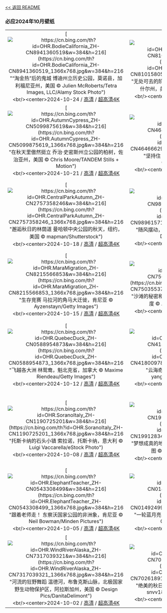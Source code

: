 [<< 返回 README](../../README.md)
### 必应2024年10月壁纸
||||
|:---:|:---:|:---:|
|[![https://cn.bing.com/th?id=OHR.BodieCalifornia_ZH-CN8941360519&w=384&h=216](https://cn.bing.com/th?id=OHR.BodieCalifornia_ZH-CN8941360519_1366x768.jpg&w=384&h=216 "“淘金热”后的鬼城&#10;博迪州立历史公园，莫诺县，加利福尼亚州，美国&#10;© Julien McRoberts/Tetra Images, LLC/Alamy Stock Photo")](https://cn.bing.com/search?q=%e5%8d%9a%e8%bf%aa%e5%b7%9e%e7%ab%8b%e5%8e%86%e5%8f%b2%e5%85%ac%e5%9b%ad&form=hpcapt&mkt=zh-cn&filters=HpDate:"20241023_1600")<br/><center>2024-10-24 / [高清](https://cn.bing.com/th?id=OHR.BodieCalifornia_ZH-CN8941360519_1920x1200.jpg&w=1920&h=1200) / [超高清4K](https://cn.bing.com/th?id=OHR.BodieCalifornia_ZH-CN8941360519_UHD.jpg&w=3840&h=2160)<center/>|[![https://cn.bing.com/th?id=OHR.MadameSherriCastle_ZH-CN8101580548&w=384&h=216](https://cn.bing.com/th?id=OHR.MadameSherriCastle_ZH-CN8101580548_1366x768.jpg&w=384&h=216 "无处可去的阶梯&#10;雪莉夫人森林和古堡遗迹，新罕布什尔州，美国&#10;© yggdrasill/Shutterstock")](https://cn.bing.com/search?q=%e6%96%b0%e7%bd%95%e5%b8%83%e4%bb%80%e5%b0%94%e5%b7%9e&form=hpcapt&mkt=zh-cn&filters=HpDate:"20241022_1600")<br/><center>2024-10-23 / [高清](https://cn.bing.com/th?id=OHR.MadameSherriCastle_ZH-CN8101580548_1920x1200.jpg&w=1920&h=1200) / [超高清4K](https://cn.bing.com/th?id=OHR.MadameSherriCastle_ZH-CN8101580548_UHD.jpg&w=3840&h=2160)<center/>|[![https://cn.bing.com/th?id=OHR.MonsterDoor_ZH-CN6613337019&w=384&h=216](https://cn.bing.com/th?id=OHR.MonsterDoor_ZH-CN6613337019_1366x768.jpg&w=384&h=216 "可怕的外墙&#10;祖卡里宫，罗马，意大利&#10;© Photon-Photos/Getty Images")](https://cn.bing.com/search?q=%e7%bd%97%e9%a9%ac&form=hpcapt&mkt=zh-cn&filters=HpDate:"20241021_1600")<br/><center>2024-10-22 / [高清](https://cn.bing.com/th?id=OHR.MonsterDoor_ZH-CN6613337019_1920x1200.jpg&w=1920&h=1200) / [超高清4K](https://cn.bing.com/th?id=OHR.MonsterDoor_ZH-CN6613337019_UHD.jpg&w=3840&h=2160)<center/>|
|[![https://cn.bing.com/th?id=OHR.AutumnCypress_ZH-CN5099875619&w=384&h=216](https://cn.bing.com/th?id=OHR.AutumnCypress_ZH-CN5099875619_1366x768.jpg&w=384&h=216 "在秋天里傲然挺立&#10;乔治·史密斯州立公园的柏树，佐治亚州，美国&#10;© Chris Moore/TANDEM Stills + Motion")](https://cn.bing.com/search?q=%e4%b9%94%e6%b2%bb%c2%b7%e5%8f%b2%e5%af%86%e6%96%af%e5%b7%9e%e7%ab%8b%e5%85%ac%e5%9b%ad&form=hpcapt&mkt=zh-cn&filters=HpDate:"20241020_1600")<br/><center>2024-10-21 / [高清](https://cn.bing.com/th?id=OHR.AutumnCypress_ZH-CN5099875619_1920x1200.jpg&w=1920&h=1200) / [超高清4K](https://cn.bing.com/th?id=OHR.AutumnCypress_ZH-CN5099875619_UHD.jpg&w=3840&h=2160)<center/>|[![https://cn.bing.com/th?id=OHR.SmilingSloth_ZH-CN4646662964&w=384&h=216](https://cn.bing.com/th?id=OHR.SmilingSloth_ZH-CN4646662964_1366x768.jpg&w=384&h=216 "坚持住&#10;哥斯达黎加的三趾树懒&#10;© Harry Collins/Getty Images")](https://cn.bing.com/search?q=%e5%9b%bd%e9%99%85%e6%a0%91%e6%87%92%e6%97%a5&form=hpcapt&mkt=zh-cn&filters=HpDate:"20241019_1600")<br/><center>2024-10-20 / [高清](https://cn.bing.com/th?id=OHR.SmilingSloth_ZH-CN4646662964_1920x1200.jpg&w=1920&h=1200) / [超高清4K](https://cn.bing.com/th?id=OHR.SmilingSloth_ZH-CN4646662964_UHD.jpg&w=3840&h=2160)<center/>|[![https://cn.bing.com/th?id=OHR.DenderaTemple_ZH-CN3097745887&w=384&h=216](https://cn.bing.com/th?id=OHR.DenderaTemple_ZH-CN3097745887_1366x768.jpg&w=384&h=216 "立足现在，发掘过去&#10;哈索尔神庙，邓德拉神庙群，基纳，埃及&#10;© Nick Brundle Photography/Getty Images")](https://cn.bing.com/search?q=%e5%9b%bd%e9%99%85%e8%80%83%e5%8f%a4%e6%97%a5&form=hpcapt&mkt=zh-cn&filters=HpDate:"20241018_1600")<br/><center>2024-10-19 / [高清](https://cn.bing.com/th?id=OHR.DenderaTemple_ZH-CN3097745887_1920x1200.jpg&w=1920&h=1200) / [超高清4K](https://cn.bing.com/th?id=OHR.DenderaTemple_ZH-CN3097745887_UHD.jpg&w=3840&h=2160)<center/>|
|[![https://cn.bing.com/th?id=OHR.CentralParkAutumn_ZH-CN2757358246&w=384&h=216](https://cn.bing.com/th?id=OHR.CentralParkAutumn_ZH-CN2757358246_1366x768.jpg&w=384&h=216 "邂逅秋日的林荫道&#10;曼哈顿中央公园的秋天，纽约，美国&#10;© mapman/Shutterstock")](https://cn.bing.com/search?q=%e6%9b%bc%e5%93%88%e9%a1%bf%e4%b8%ad%e5%a4%ae%e5%85%ac%e5%9b%ad&form=hpcapt&mkt=zh-cn&filters=HpDate:"20241017_1600")<br/><center>2024-10-18 / [高清](https://cn.bing.com/th?id=OHR.CentralParkAutumn_ZH-CN2757358246_1920x1200.jpg&w=1920&h=1200) / [超高清4K](https://cn.bing.com/th?id=OHR.CentralParkAutumn_ZH-CN2757358246_UHD.jpg&w=3840&h=2160)<center/>|[![https://cn.bing.com/th?id=OHR.KochiaJapan_ZH-CN9896157139&w=384&h=216](https://cn.bing.com/th?id=OHR.KochiaJapan_ZH-CN9896157139_1366x768.jpg&w=384&h=216 "随风摆动，进入秋天&#10;地肤草，茨城县，日本&#10;© DigiPub/Getty Images")](https://cn.bing.com/search?q=%e5%9c%b0%e8%82%a4%e8%8d%89&form=hpcapt&mkt=zh-cn&filters=HpDate:"20241016_1600")<br/><center>2024-10-17 / [高清](https://cn.bing.com/th?id=OHR.KochiaJapan_ZH-CN9896157139_1920x1200.jpg&w=1920&h=1200) / [超高清4K](https://cn.bing.com/th?id=OHR.KochiaJapan_ZH-CN9896157139_UHD.jpg&w=3840&h=2160)<center/>|[![https://cn.bing.com/th?id=OHR.FossilsDorset_ZH-CN8722623801&w=384&h=216](https://cn.bing.com/th?id=OHR.FossilsDorset_ZH-CN8722623801_1366x768.jpg&w=384&h=216 "发掘过去&#10;侏罗纪海岸的箭石和菊石化石，多塞特郡，英国&#10;© Nature Picture Library/Alamy Stock Photo")](https://cn.bing.com/search?q=%e5%8c%96%e7%9f%b3&form=hpcapt&mkt=zh-cn&filters=HpDate:"20241015_1600")<br/><center>2024-10-16 / [高清](https://cn.bing.com/th?id=OHR.FossilsDorset_ZH-CN8722623801_1920x1200.jpg&w=1920&h=1200) / [超高清4K](https://cn.bing.com/th?id=OHR.FossilsDorset_ZH-CN8722623801_UHD.jpg&w=3840&h=2160)<center/>|
|[![https://cn.bing.com/th?id=OHR.MaraMigration_ZH-CN8215566853&w=384&h=216](https://cn.bing.com/th?id=OHR.MaraMigration_ZH-CN8215566853_1366x768.jpg&w=384&h=216 "生存竞赛&#10;马拉河的角马大迁徙，肯尼亚&#10;© Ayzenstayn/Getty Images")](https://cn.bing.com/search?q=%e8%a7%92%e9%a9%ac%e5%a4%a7%e8%bf%81%e5%be%99&form=hpcapt&mkt=zh-cn&filters=HpDate:"20241014_1600")<br/><center>2024-10-15 / [高清](https://cn.bing.com/th?id=OHR.MaraMigration_ZH-CN8215566853_1920x1200.jpg&w=1920&h=1200) / [超高清4K](https://cn.bing.com/th?id=OHR.MaraMigration_ZH-CN8215566853_UHD.jpg&w=3840&h=2160)<center/>|[![https://cn.bing.com/th?id=OHR.CocoBeach_ZH-CN7503553722&w=384&h=216](https://cn.bing.com/th?id=OHR.CocoBeach_ZH-CN7503553722_1366x768.jpg&w=384&h=216 "沙滩的秘密和日落&#10;可可海滩上的渔船，果阿邦，印度&#10;© Abhinav Sah/Shutterstock")](https://cn.bing.com/search?q=%e6%9e%9c%e9%98%bf%e9%82%a6+%e5%8d%b0%e5%ba%a6&form=hpcapt&mkt=zh-cn&filters=HpDate:"20241013_1600")<br/><center>2024-10-14 / [高清](https://cn.bing.com/th?id=OHR.CocoBeach_ZH-CN7503553722_1920x1200.jpg&w=1920&h=1200) / [超高清4K](https://cn.bing.com/th?id=OHR.CocoBeach_ZH-CN7503553722_UHD.jpg&w=3840&h=2160)<center/>|[![https://cn.bing.com/th?id=OHR.AlcazarSeville_ZH-CN5581795099&w=384&h=216](https://cn.bing.com/th?id=OHR.AlcazarSeville_ZH-CN5581795099_1366x768.jpg&w=384&h=216 "辉煌的塞维利亚&#10;塞维利亚王宫少女庭院，西班牙&#10;© Danny Lehman/Getty Images")](https://cn.bing.com/search?q=%e5%a1%9e%e7%bb%b4%e5%88%a9%e4%ba%9a%e7%8e%8b%e5%ae%ab&form=hpcapt&mkt=zh-cn&filters=HpDate:"20241012_1600")<br/><center>2024-10-13 / [高清](https://cn.bing.com/th?id=OHR.AlcazarSeville_ZH-CN5581795099_1920x1200.jpg&w=1920&h=1200) / [超高清4K](https://cn.bing.com/th?id=OHR.AlcazarSeville_ZH-CN5581795099_UHD.jpg&w=3840&h=2160)<center/>|
|[![https://cn.bing.com/th?id=OHR.QuebecDuck_ZH-CN0588954873&w=384&h=216](https://cn.bing.com/th?id=OHR.QuebecDuck_ZH-CN0588954873_1366x768.jpg&w=384&h=216 "飞越各大洲&#10;林鸳鸯，魁北克省，加拿大&#10;© Maxime Riendeau/Getty Images")](https://cn.bing.com/search?q=%e6%9e%97%e9%b8%b3%e9%b8%af&form=hpcapt&mkt=zh-cn&filters=HpDate:"20241011_1600")<br/><center>2024-10-12 / [高清](https://cn.bing.com/th?id=OHR.QuebecDuck_ZH-CN0588954873_1920x1200.jpg&w=1920&h=1200) / [超高清4K](https://cn.bing.com/th?id=OHR.QuebecDuck_ZH-CN0588954873_UHD.jpg&w=3840&h=2160)<center/>|[![https://cn.bing.com/th?id=OHR.Chongyang2024_ZH-CN4180097837&w=384&h=216](https://cn.bing.com/th?id=OHR.Chongyang2024_ZH-CN4180097837_1366x768.jpg&w=384&h=216 "云海奇观&#10;黄山云海，安徽省，中国&#10;© yangyang1991/Getty Images")](https://cn.bing.com/search?q=%e9%87%8d%e9%98%b3%e8%8a%82&form=hpcapt&mkt=zh-cn&filters=HpDate:"20241010_1600")<br/><center>2024-10-11 / [高清](https://cn.bing.com/th?id=OHR.Chongyang2024_ZH-CN4180097837_1920x1200.jpg&w=1920&h=1200) / [超高清4K](https://cn.bing.com/th?id=OHR.Chongyang2024_ZH-CN4180097837_UHD.jpg&w=3840&h=2160)<center/>|[![https://cn.bing.com/th?id=OHR.AspensColorado_ZH-CN0132780533&w=384&h=216](https://cn.bing.com/th?id=OHR.AspensColorado_ZH-CN0132780533_1366x768.jpg&w=384&h=216 "色彩斑斓的秋天&#10;马布尔附近的白杨树，科罗拉多州，美国&#10;© Jason Hatfield/TANDEM Stills + Motion")](https://cn.bing.com/search?q=%e7%99%bd%e6%9d%a8%e6%a0%91&form=hpcapt&mkt=zh-cn&filters=HpDate:"20241008_1600")<br/><center>2024-10-09 / [高清](https://cn.bing.com/th?id=OHR.AspensColorado_ZH-CN0132780533_1920x1200.jpg&w=1920&h=1200) / [超高清4K](https://cn.bing.com/th?id=OHR.AspensColorado_ZH-CN0132780533_UHD.jpg&w=3840&h=2160)<center/>|
|[![https://cn.bing.com/th?id=OHR.SoranoItaly_ZH-CN1190725201&w=384&h=216](https://cn.bing.com/th?id=OHR.SoranoItaly_ZH-CN1190725201_1366x768.jpg&w=384&h=216 "托斯卡纳的石头小镇&#10;索拉诺，托斯卡纳，意大利&#10;© Luigi Vaccarella/eStock Photo")](https://cn.bing.com/search?q=%e6%84%8f%e5%a4%a7%e5%88%a9%e7%b4%a2%e6%8b%89%e8%af%ba%e5%b8%82&form=hpcapt&mkt=zh-cn&filters=HpDate:"20241007_1600")<br/><center>2024-10-08 / [高清](https://cn.bing.com/th?id=OHR.SoranoItaly_ZH-CN1190725201_1920x1200.jpg&w=1920&h=1200) / [超高清4K](https://cn.bing.com/th?id=OHR.SoranoItaly_ZH-CN1190725201_UHD.jpg&w=3840&h=2160)<center/>|[![https://cn.bing.com/th?id=OHR.BoraPapeete_ZH-CN1991283465&w=384&h=216](https://cn.bing.com/th?id=OHR.BoraPapeete_ZH-CN1991283465_1366x768.jpg&w=384&h=216 "梦想成真的地方&#10;法属波利尼西亚波拉波拉岛的鸟瞰图&#10;© GLF Media/Shutterstock")](https://cn.bing.com/search?q=%e6%b3%a2%e6%8b%89%e6%b3%a2%e6%8b%89%e5%b2%9b&form=hpcapt&mkt=zh-cn&filters=HpDate:"20241006_1600")<br/><center>2024-10-07 / [高清](https://cn.bing.com/th?id=OHR.BoraPapeete_ZH-CN1991283465_1920x1200.jpg&w=1920&h=1200) / [超高清4K](https://cn.bing.com/th?id=OHR.BoraPapeete_ZH-CN1991283465_UHD.jpg&w=3840&h=2160)<center/>|[![https://cn.bing.com/th?id=OHR.CoyoteGulch_ZH-CN2869463336&w=384&h=216](https://cn.bing.com/th?id=OHR.CoyoteGulch_ZH-CN2869463336_1366x768.jpg&w=384&h=216 "一抹金色&#10;郊狼峡谷拱门中的白杨树，格兰峡谷休闲区，犹他州，美国&#10;© Stephen Matera/TANDEM Stills + Motion")](https://cn.bing.com/search?q=%e9%83%8a%e7%8b%bc%e5%b3%a1%e8%b0%b7&form=hpcapt&mkt=zh-cn&filters=HpDate:"20241005_1600")<br/><center>2024-10-06 / [高清](https://cn.bing.com/th?id=OHR.CoyoteGulch_ZH-CN2869463336_1920x1200.jpg&w=1920&h=1200) / [超高清4K](https://cn.bing.com/th?id=OHR.CoyoteGulch_ZH-CN2869463336_UHD.jpg&w=3840&h=2160)<center/>|
|[![https://cn.bing.com/th?id=OHR.ElephantTeacher_ZH-CN0543308499&w=384&h=216](https://cn.bing.com/th?id=OHR.ElephantTeacher_ZH-CN0543308499_1366x768.jpg&w=384&h=216 "跟着老师走！&#10;东察沃国家公园的非洲象，肯尼亚&#10;© Neil Bowman/Minden Pictures")](https://cn.bing.com/search?q=%e4%b8%96%e7%95%8c%e6%95%99%e5%b8%88%e6%97%a5&form=hpcapt&mkt=zh-cn&filters=HpDate:"20241004_1600")<br/><center>2024-10-05 / [高清](https://cn.bing.com/th?id=OHR.ElephantTeacher_ZH-CN0543308499_1920x1200.jpg&w=1920&h=1200) / [超高清4K](https://cn.bing.com/th?id=OHR.ElephantTeacher_ZH-CN0543308499_UHD.jpg&w=3840&h=2160)<center/>|[![https://cn.bing.com/th?id=OHR.EuropaMoon_ZH-CN0149249980&w=384&h=216](https://cn.bing.com/th?id=OHR.EuropaMoon_ZH-CN0149249980_1366x768.jpg&w=384&h=216 "一轮蓝月亮&#10;木星的冰卫星木卫二&#10;© NASA/JPL-Caltech/SETI Institute")](https://cn.bing.com/search?q=%e4%b8%96%e7%95%8c%e7%a9%ba%e9%97%b4%e5%91%a8&form=hpcapt&mkt=zh-cn&filters=HpDate:"20241003_1600")<br/><center>2024-10-04 / [高清](https://cn.bing.com/th?id=OHR.EuropaMoon_ZH-CN0149249980_1920x1200.jpg&w=1920&h=1200) / [超高清4K](https://cn.bing.com/th?id=OHR.EuropaMoon_ZH-CN0149249980_UHD.jpg&w=3840&h=2160)<center/>|[![https://cn.bing.com/th?id=OHR.TajMahalReflection_ZH-CN7498774173&w=384&h=216](https://cn.bing.com/th?id=OHR.TajMahalReflection_ZH-CN7498774173_1366x768.jpg&w=384&h=216 "盛大的爱情见证&#10;阿格拉的泰姬陵，安拉阿巴德，印度&#10;© Tanarch/Getty Images")](https://cn.bing.com/search?q=%e6%b3%b0%e5%a7%ac%e9%99%b5&form=hpcapt&mkt=zh-cn&filters=HpDate:"20241002_1600")<br/><center>2024-10-03 / [高清](https://cn.bing.com/th?id=OHR.TajMahalReflection_ZH-CN7498774173_1920x1200.jpg&w=1920&h=1200) / [超高清4K](https://cn.bing.com/th?id=OHR.TajMahalReflection_ZH-CN7498774173_UHD.jpg&w=3840&h=2160)<center/>|
|[![https://cn.bing.com/th?id=OHR.WindRiverAlaska_ZH-CN7317039321&w=384&h=216](https://cn.bing.com/th?id=OHR.WindRiverAlaska_ZH-CN7317039321_1366x768.jpg&w=384&h=216 "河流的狂野舞蹈&#10;温德河，布鲁克斯山脉，北极国家野生动物保护区，阿拉斯加州，美国&#10;© Design Pics/DanitaDelimont")](https://cn.bing.com/search?q=%e6%b8%a9%e5%be%b7%e6%b2%b3&form=hpcapt&mkt=zh-cn&filters=HpDate:"20241001_1600")<br/><center>2024-10-02 / [高清](https://cn.bing.com/th?id=OHR.WindRiverAlaska_ZH-CN7317039321_1920x1200.jpg&w=1920&h=1200) / [超高清4K](https://cn.bing.com/th?id=OHR.WindRiverAlaska_ZH-CN7317039321_UHD.jpg&w=3840&h=2160)<center/>|[![https://cn.bing.com/th?id=OHR.NationalDay2024_ZH-CN7026189162&w=384&h=216](https://cn.bing.com/th?id=OHR.NationalDay2024_ZH-CN7026189162_1366x768.jpg&w=384&h=216 "绝美的秋日风景&#10;禾木村的风景，新疆，中国&#10;© snvv18870020330/Shutterstock")](https://cn.bing.com/search?q=%e6%96%b0%e7%96%86%e7%a6%be%e6%9c%a8%e6%9d%91&form=hpcapt&mkt=zh-cn&filters=HpDate:"20240930_1600")<br/><center>2024-10-01 / [高清](https://cn.bing.com/th?id=OHR.NationalDay2024_ZH-CN7026189162_1920x1200.jpg&w=1920&h=1200) / [超高清4K](https://cn.bing.com/th?id=OHR.NationalDay2024_ZH-CN7026189162_UHD.jpg&w=3840&h=2160)<center/>